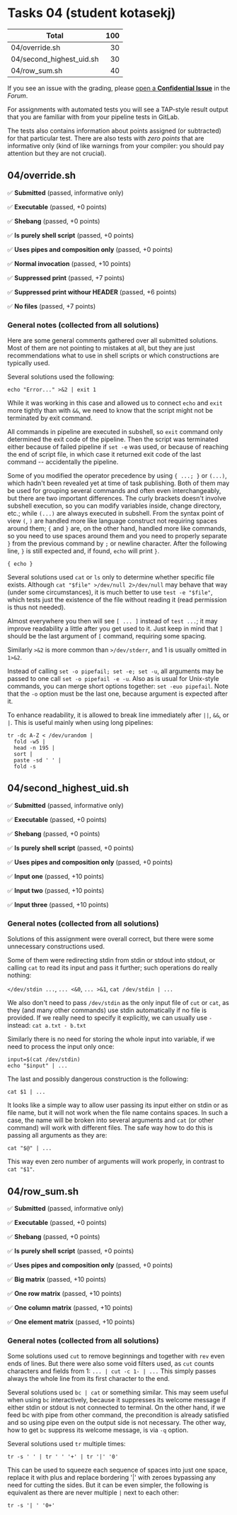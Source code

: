 # Tasks 04 (student kotasekj)

| Total                                            |   100 |
|--------------------------------------------------|------:|
| 04/override.sh                                   |    30 |
| 04/second_highest_uid.sh                         |    30 |
| 04/row_sum.sh                                    |    40 |

If you see an issue with the grading, please
[open a **Confidential Issue**](https://gitlab.mff.cuni.cz/teaching/nswi177/2022/common/forum/-/issues/new?issue[confidential]=true&issue[title]=Grading+Tasks+04)
in the _Forum_.


For assignments with automated tests you will see a TAP-style result output
that you are familiar with from your pipeline tests in GitLab.

The tests also contains information about points assigned (or subtracted)
for that particular test. There are also tests with _zero points_ that
are informative only (kind of like warnings from your compiler: you
should pay attention but they are not crucial).

## 04/override.sh

✅ **Submitted** (passed, informative only)

✅ **Executable** (passed, +0 points)

✅ **Shebang** (passed, +0 points)

✅ **Is purely shell script** (passed, +0 points)

✅ **Uses pipes and composition only** (passed, +0 points)

✅ **Normal invocation** (passed, +10 points)

✅ **Suppressed print** (passed, +7 points)

✅ **Suppressed print withour HEADER** (passed, +6 points)

✅ **No files** (passed, +7 points)



### General notes (collected from all solutions)

Here are some general comments gathered over all submitted solutions. Most of
them are not pointing to mistakes at all, but they are just recommendations
what to use in shell scripts or which constructions are typically used.


Several solutions used the following:

```
echo "Error..." >&2 | exit 1
```

While it was working in this case and allowed us to connect `echo` and `exit`
more tightly than with `&&`, we need to know that the script might not be
terminated by exit command.

All commands in pipeline are executed in subshell, so `exit` command only
determined the exit code of the pipeline. Then the script was terminated either
because of failed pipeline if `set -e` was used, or because of reaching the end
of script file, in which case it returned exit code of the last command --
accidentally the pipeline.


Some of you modified the operator precedence by using `{ ...; }` or `(...)`,
which hadn't been revealed yet at time of task publishing. Both of them may be
used for grouping several commands and often even interchangeably, but there are
two important differences. The curly brackets doesn't involve subshell
execution, so you can modify variables inside, change directory, etc.; while
`(...)` are always executed in subshell. From the syntax point of view `(`, `)`
are handled more like language construct not requiring spaces around them; `{`
and `}` are, on the other hand, handled more like commands, so you need to use
spaces around them and you need to properly separate `}` from the previous
command by `;` or newline character. After the following line, `}` is still
expected and, if found, `echo` will print `}`.

```
{ echo }
```

Several solutions used `cat` or `ls` only to determine whether specific file
exists. Although `cat "$file" >/dev/null 2>/dev/null` may behave that way (under
some circumstances), it is much better to use `test -e "$file"`, which tests
just the existence of the file without reading it (read permission is thus not
needed).

Almost everywhere you then will see `[ ... ]` instead of `test ...`; it may
improve readability a little after you get used to it. Just keep in mind that
`]` should be the last argument of `[` command, requiring some spacing.

Similarly `>&2` is more common than `>/dev/stderr`, and 1 is usually omitted in
`1>&2`.


Instead of calling `set -o pipefail; set -e; set -u`, all arguments may be
passed to one call `set -o pipefail -e -u`. Also as is usual for Unix-style
commands, you can merge short options together: `set -euo pipefail`. Note that
the `-o` option must be the last one, because argument is expected after it.


To enhance readability, it is allowed to break line immediately after `||`,
`&&`, or `|`. This is useful mainly when using long pipelines:

```
tr -dc A-Z < /dev/urandom |
  fold -w5 |
  head -n 195 |
  sort |
  paste -sd ' ' |
  fold -s
```


## 04/second_highest_uid.sh

✅ **Submitted** (passed, informative only)

✅ **Executable** (passed, +0 points)

✅ **Shebang** (passed, +0 points)

✅ **Is purely shell script** (passed, +0 points)

✅ **Uses pipes and composition only** (passed, +0 points)

✅ **Input one** (passed, +10 points)

✅ **Input two** (passed, +10 points)

✅ **Input three** (passed, +10 points)



### General notes (collected from all solutions)

Solutions of this assignment were overall correct,
but there were some unnecessary constructions used.

Some of them were redirecting stdin from stdin or stdout into stdout, or calling
`cat` to read its input and pass it further; such operations do really nothing:

`</dev/stdin ...`, `... <&0`, `... >&1`, `cat /dev/stdin | ...`

We also don't need to pass `/dev/stdin` as the only input file of `cut` or
`cat`, as they (and many other commands) use stdin automatically if no file is
provided. If we really need to specify it explicitly, we can usually use `-`
instead: `cat a.txt - b.txt`


Similarly there is no need for storing the whole input into variable, if we
need to process the input only once:

```
input=$(cat /dev/stdin)
echo "$input" | ...
```

The last and possibly dangerous construction is the following:

`cat $1 | ...`

It looks like a simple way to allow user passing its input either on stdin
or as file name, but it will not work when the file name contains spaces.
In such a case, the name will be broken into several arguments and `cat`
(or other command) will work with different files.
The safe way how to do this is passing all arguments as they are:

`cat "$@" | ...`

This way even zero number of arguments will work properly, in contrast to `cat "$1"`.


## 04/row_sum.sh

✅ **Submitted** (passed, informative only)

✅ **Executable** (passed, +0 points)

✅ **Shebang** (passed, +0 points)

✅ **Is purely shell script** (passed, +0 points)

✅ **Uses pipes and composition only** (passed, +0 points)

✅ **Big matrix** (passed, +10 points)

✅ **One row matrix** (passed, +10 points)

✅ **One column matrix** (passed, +10 points)

✅ **One element matrix** (passed, +10 points)



### General notes (collected from all solutions)

Some solutions used `cut` to remove beginnings and together with `rev` even
ends of lines. But there were also some void filters used, as `cut` counts
characters and fields from 1: `... | cut -c 1- | ...`
This simply passes always the whole line from its first character to the end.


Several solutions used `bc | cat` or something similar. This may seem useful
when using `bc` interactively, because it suppresses its welcome message if
either stdin or stdout is not connected to terminal. On the other hand, if we
feed bc with pipe from other command, the precondition is already satisfied and
so using pipe even on the output side is not necessary. The other way, how to
get `bc` suppress its welcome message, is via `-q` option.


Several solutions used `tr` multiple times:

```
tr -s ' ' | tr ' ' '+' | tr '|' '0'
```

This can be used to squeeze each sequence of spaces into just one space,
replace it with plus and replace bordering '|' with zeroes bypassing any need
for cutting the sides. But it can be even simpler, the following is equivalent
as there are never multiple `|` next to each other:

```
tr -s '| ' '0+'
```


